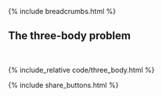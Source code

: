 {% include breadcrumbs.html %}

## The three-body problem
<div class="header_line"><br/></div>

{% include_relative code/three_body.html %}

<p style="clear:both;"></p>

{% include share_buttons.html %}